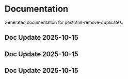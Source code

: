 # Documentation

Generated documentation for posthtml-remove-duplicates.

## Doc Update 2025-10-15

## Doc Update 2025-10-15

## Doc Update 2025-10-15
